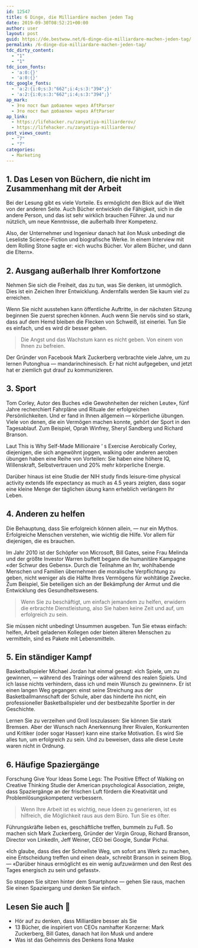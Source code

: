 ```yaml
---
id: 12547
title: 6 Dinge, die Milliardäre machen jeden Tag
date: 2019-09-30T08:52:21+00:00
author: user
layout: post
guid: https://de.bestwow.net/6-dinge-die-milliardare-machen-jeden-tag/
permalink: /6-dinge-die-milliardare-machen-jeden-tag/
tdc_dirty_content:
  - "1"
  - "1"
tdc_icon_fonts:
  - 'a:0:{}'
  - 'a:0:{}'
tdc_google_fonts:
  - 'a:2:{i:0;s:3:"662";i:4;s:3:"394";}'
  - 'a:2:{i:0;s:3:"662";i:4;s:3:"394";}'
ap_mark:
  - Это пост был добавлен через AftParser
  - Это пост был добавлен через AftParser
ap_link:
  - https://lifehacker.ru/zanyatiya-milliarderov/
  - https://lifehacker.ru/zanyatiya-milliarderov/
post_views_count:
  - "7"
  - "7"
categories:
  - Marketing
---
```

## 1. Das Lesen von Büchern, die nicht im Zusammenhang mit der Arbeit

Bei der Lesung gibt es viele Vorteile. Es ermöglicht den Blick auf die Welt von der anderen Seite. Auch Bücher entwickeln die Fähigkeit, sich in die andere Person, und das ist sehr wirklich brauchen Führer. Ja und nur nützlich, um neue Kenntnisse, die außerhalb Ihrer Kompetenz.

Also, der Unternehmer und Ingenieur danach hat ilon Musk unbedingt die Leseliste Science-Fiction und biografische Werke. In einem Interview mit dem Rolling Stone sagte er: «ich wuchs Bücher. Vor allem Bücher, und dann die Eltern».

## 2. Ausgang außerhalb Ihrer Komfortzone

Nehmen Sie sich die Freiheit, das zu tun, was Sie denken, ist unmöglich. Dies ist ein Zeichen Ihrer Entwicklung. Andernfalls werden Sie kaum viel zu erreichen.

Wenn Sie nicht ausstehen kann öffentliche Auftritte, in der nächsten Sitzung beginnen Sie zuerst sprechen können. Auch wenn Sie nervös sind so stark, dass auf dem Hemd bleiben die Flecken von Schweiß, ist einerlei. Tun Sie es einfach, und es wird dir besser gehen.

> Die Angst und das Wachstum kann es nicht geben. Von einem von Ihnen zu befreien.

Der Gründer von Facebook Mark Zuckerberg verbrachte viele Jahre, um zu lernen Putonghua — mandarinchinesisch. Er hat nicht aufgegeben, und jetzt hat er ziemlich gut drauf zu kommunizieren.

## 3. Sport

Tom Corley, Autor des Buches «die Gewohnheiten der reichen Leute», fünf Jahre recherchiert Fahrpläne und Rituale der erfolgreichen Persönlichkeiten. Und er fand in Ihnen allgemein — körperliche übungen. Viele von denen, die ein Vermögen machen konnte, gehört der Sport in den Tagesablauf. Zum Beispiel, Oprah Winfrey, Sheryl Sandberg und Richard Branson.

Laut <span><span> This is Why Self-Made Millionaire &#8216; s Exercise Aerobically </span> </span> Corley, diejenigen, die sich angewöhnt joggen, walking oder anderen aeroben übungen haben eine Reihe von Vorteilen: Sie haben eine höhere IQ, Willenskraft, Selbstvertrauen und 20% mehr körperliche Energie.

Darüber hinaus ist eine Studie der <span><span> NIH study finds leisure-time physical activity extends life expectancy as much as 4.5 years </span> </span> zeigten, dass sogar eine kleine Menge der täglichen übung kann erheblich verlängern Ihr Leben.

## 4. Anderen zu helfen

Die Behauptung, dass Sie erfolgreich können allein, — nur ein Mythos. Erfolgreiche Menschen verstehen, wie wichtig die Hilfe. Vor allem für diejenigen, die es brauchen.

Im Jahr 2010 ist der Schöpfer von Microsoft, Bill Gates, seine Frau Melinda und der größte Investor Warren buffett begann die humanitäre Kampagne «der Schwur des Gebens». Durch die Teilnahme an Ihr, wohlhabende Menschen und Familien übernehmen die moralische Verpflichtung zu geben, nicht weniger als die Hälfte Ihres Vermögens für wohltätige Zwecke. Zum Beispiel, Sie beteiligen sich an der Bekämpfung der Armut und die Entwicklung des Gesundheitswesens.

> Wenn Sie zu beschäftigt, um einfach jemandem zu helfen, erwidern die erbrachte Dienstleistung, also Sie haben keine Zeit und auf, um erfolgreich zu sein.

Sie müssen nicht unbedingt Unsummen ausgeben. Tun Sie etwas einfach: helfen, Arbeit geladenen Kollegen oder bieten älteren Menschen zu vermitteln, sind es Pakete mit Lebensmitteln.

## 5. Ein ständiger Kampf

Basketballspieler Michael Jordan hat einmal gesagt: «Ich Spiele, um zu gewinnen, — während des Trainings oder während des realen Spiels. Und ich lasse nichts verhindern, dass ich und mein Wunsch zu gewinnen». Er ist einen langen Weg gegangen: einst seine Streichung aus der Basketballmannschaft der Schule, aber das hinderte ihn nicht, ein professioneller Basketballspieler und der bestbezahlte Sportler in der Geschichte.

Lernen Sie zu verzeihen und Groll loszulassen: Sie können Sie stark Bremsen. Aber der Wunsch nach Anerkennung Ihrer Rivalen, Konkurrenten und Kritiker (oder sogar Hasser) kann eine starke Motivation. Es wird Sie alles tun, um erfolgreich zu sein. Und zu beweisen, dass alle diese Leute waren nicht in Ordnung.

## 6. Häufige Spaziergänge

Forschung <span><span> Give Your Ideas Some Legs: The Positive Effect of Walking on Creative Thinking </span> </span>Studie der American psychological Association, zeigte, dass Spaziergänge an der frischen Luft fördern die Kreativität und Problemlösungskompetenz verbessern.

> Wenn Ihre Arbeit ist es wichtig, neue Ideen zu generieren, ist es hilfreich, die Möglichkeit raus aus dem Büro. Tun Sie es öfter.

Führungskräfte lieben es, geschäftliche treffen, bummeln zu Fuß. So machen sich Mark Zuckerberg, Gründer der Virgin Group, Richard Branson, Director von LinkedIn, Jeff Weiner, CEO bei Google, Sundar Pichai.

«Ich glaube, dass dies der Schnellste Weg, um sofort ans Werk zu machen, eine Entscheidung treffen und einen deal», schreibt Branson in seinem Blog. — «Darüber hinaus ermöglicht es ein wenig aufzuwärmen und den Rest des Tages energisch zu sein und gefasst».

So stoppen Sie sitzen hinter dem Smartphone — gehen Sie raus, machen Sie einen Spaziergang und denken Sie einfach.

<div>
  <h2 class="read-also__title">
    <span>Lesen Sie auch</span> <span>🧐 </span>
  </h2>
  
  <ul class="read-also__list">
    <li>
      Hör auf zu denken, dass Milliardäre besser als Sie
    </li>
    <li>
      13 Bücher, die inspiriert von CEOs namhafter Konzerne: Mark Zuckerberg, Bill Gates, danach hat ilon Musk und andere
    </li>
    <li>
      Was ist das Geheimnis des Denkens Ilona Maske
    </li>
  </ul>
</div>